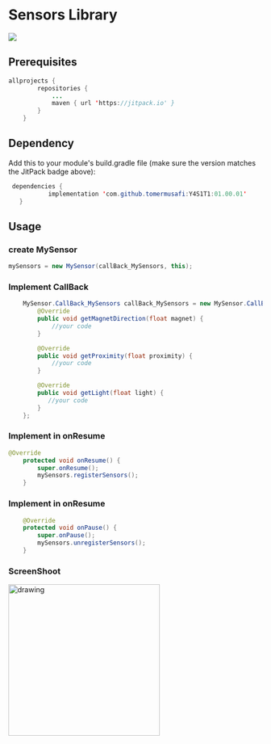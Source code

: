 # Sensors Library
[![](https://jitpack.io/v/tomermusafi/Y4S1T1.svg)](https://jitpack.io/#tomermusafi/Y4S1T1)

## Prerequisites
```java
allprojects {
		repositories {
			...
			maven { url 'https://jitpack.io' }
		}
	}
```

## Dependency
Add this to your module's build.gradle file (make sure the version matches the JitPack badge above):
 ```java
  dependencies {
	        implementation 'com.github.tomermusafi:Y4S1T1:01.00.01'
	}
```

## Usage
### create MySensor
```java
mySensors = new MySensor(callBack_MySensors, this);
```
### Implement CallBack
```java
    MySensor.CallBack_MySensors callBack_MySensors = new MySensor.CallBack_MySensors() {
        @Override
        public void getMagnetDirection(float magnet) {
            //your code
        }

        @Override
        public void getProximity(float proximity) {
            //your code
        }

        @Override
        public void getLight(float light) {
           //your code
        }
    };

```
### Implement in onResume
```java
@Override
    protected void onResume() {
        super.onResume();
        mySensors.registerSensors();
    }
```
### Implement in onResume
```java
    @Override
    protected void onPause() {
        super.onPause();
        mySensors.unregisterSensors();
    }
```

### ScreenShoot
<img src="https://drive.google.com/uc?export=view&id=1TkjEVocZaA9J-RtG_5S_oPmbj5ERTC5v" alt="drawing" width="300"/>
